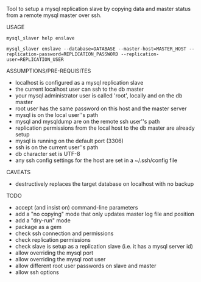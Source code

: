 
Tool to setup a mysql replication slave by copying data and master status from a remote mysql master over ssh.

USAGE

    mysql_slaver help enslave

    mysql_slaver enslave --database=DATABASE --master-host=MASTER_HOST --replication-password=REPLICATION_PASSWORD --replication-user=REPLICATION_USER

ASSUMPTIONS/PRE-REQUISITES

* localhost is configured as a mysql replication slave
* the current localhost user can ssh to the db master
* your mysql administrator user is called 'root', locally and on the db master
* root user has the same password on this host and the master server
* mysql is on the local user''s path
* mysql and mysqldump are on the remote ssh user''s path
* replication permissions from the local host to the db master are already setup
* mysql is running on the default port (3306)
* ssh is on the current user''s path
* db character set is UTF-8
* any ssh config settings for the host are set in a ~/.ssh/config file

CAVEATS

* destructively replaces the target database on localhost with no backup

TODO

* accept (and insist on) command-line parameters
* add a "no copying" mode that only updates master log file and position
* add a "dry-run" mode
* package as a gem
* check ssh connection and permissions
* check replication permissions
* check slave is setup as a replication slave (i.e. it has a mysql server id)
* allow overriding the mysql port
* allow overriding the mysql root user
* allow different root user passwords on slave and master
* allow ssh options
